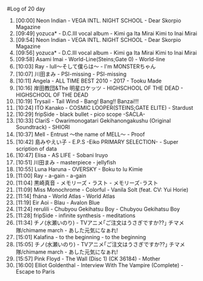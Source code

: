 #Log of 20 day

1. [00:00] Neon Indian - VEGA INTL. NIGHT SCHOOL - Dear Skorpio Magazine
1. [09:49] yozuca* - D.C.III vocal album - Kimi ga Ita Mirai Kimi to Inai Mirai
1. [09:54] Neon Indian - VEGA INTL. NIGHT SCHOOL - Dear Skorpio Magazine
1. [09:56] yozuca* - D.C.III vocal album - Kimi ga Ita Mirai Kimi to Inai Mirai
1. [09:58] Asami Imai - World-Line(Steins;Gate 0) - World-line
1. [10:03] Ray - lull〜そして僕らは〜 - I'm MONSTERちゃん
1. [10:07] 川田まみ - PSI-missing - PSI-missing
1. [10:11] Angela - ALL TIME BEST 2010 - 2017 - Tooku Made
1. [10:16] 岸田教団&The 明星ロケッツ - HIGHSCHOOL OF THE DEAD - HIGHSCHOOL OF THE DEAD
1. [10:19] Trysail - Tail Wind - Bang! Bang!! Banzai!!!
1. [10:24] ITO Kanako - COSMIC LOOPER(STEINS;GATE ELITE) - Stardust
1. [10:29] fripSide - black bullet - pico scope -SACLA-
1. [10:33] ClariS - Owarimonogatari Gekihanongakushu (Original Soundtrack) - SHIORI
1. [10:37] Mell - Entrust 〜the name of MELL〜 - Proof
1. [10:42] 島みやえい子 - E.P.S -Eiko PRIMARY SELECTION- - Super scription of data
1. [10:47] Elisa - AS LIFE - Sobani Iruyo
1. [10:51] 川田まみ - masterpiece - jellyfish
1. [10:55] Luna Haruna - OVERSKY - Boku to Iu Kimie
1. [11:00] Ray - a-gain - a-gain
1. [11:04] 黒崎真音 - メモリーズ・ラスト - メモリーズ･ラスト
1. [11:09] Miss Monochrome - Colorful - Vanila Solt (feat. CV: Yui Horie)
1. [11:14] fhána - World Atlas - World Atlas
1. [11:19] Eir Aoi - Blau - Avalon Blue
1. [11:24] rerulili - Chubyou Gekihatsu Boy - Chubyou Gekihatsu Boy
1. [11:28] fripSide - infinite synthesis - meditations
1. [11:34] チノ(水瀬いのり) - TVアニメ｢ご注文はうさぎですか??｣ チマメ隊/chimame march - あした元気になぁれ!
1. [15:01] Kalafina - to the beginning - to the beginning
1. [15:05] チノ(水瀬いのり) - TVアニメ｢ご注文はうさぎですか??｣ チマメ隊/chimame march - あした元気になぁれ!
1. [15:57] Pink Floyd - The Wall (Disc 1) (CK 36184) - Mother
1. [16:00] Elliot Goldenthal - Interview With The Vampire (Complete) - Escape to Paris
